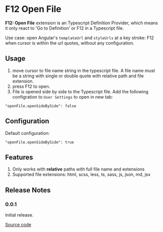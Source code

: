 # F12 Open File

**F12: Open File** extension is an Typescript Definition Provider, which means it only react to 'Go to Definition' or F12 in a Typescript file.

Use case: open Angular's `templateUrl` and `styleUrls` at a key stroke: F12 when cursor is within the url quotes, without any configuration.

## Usage

1.  move cursor to file name string in the typescript file. A file name must be a string with single or double quote with relative path and file extension.
2.  press F12 to open.
3.  File is opened side by side to the Typescript file. Add the following configration to `User Settings` to open in new tab:

```
"openFile.openSideBySide": false
```

## Configuration

Default configuration:

```
"openFile.openSideBySide": true
```

## Features

1.  Only works with **relative** paths with full file name and extensions
1.  Supported file extensions: html, scss, less, ts, sass, js, json, md, jsx

## Release Notes

### 0.0.1

Initial release.

[Source code](https://github.com/rexebin/F12-Open-File)
